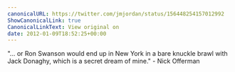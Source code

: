 ```yaml
---
canonicalURL: https://twitter.com/jmjordan/status/156448254157012992
ShowCanonicalLink: true
CanonicalLinkText: View original on
date: 2012-01-09T18:52:25+00:00
---
```

"... or Ron Swanson would end up in New York in a bare knuckle brawl with Jack Donaghy, which is a secret dream of mine." - Nick Offerman